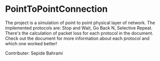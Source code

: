# PointToPointConnection
The project is a simulation of point to point physical layer of network. The implemented protocols are: Stop and Wait, Go Back N, Selective Repeat. There's the calculation of packet loss for each protocol in the document. Check out the document for more information about each protocol and which one worked better!

Contributer: Sepide Bahrami
